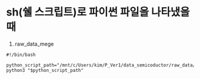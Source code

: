 # sh(쉘 스크립트)로 파이썬 파일을 나타냈을 때

1. raw_data_mege
```
#!/bin/bash

python_script_path="/mnt/c/Users/kim/P_Ver1/data_semicoductor/raw_data/code/raw_data_merge.py"
python3 "$python_script_path"
```

